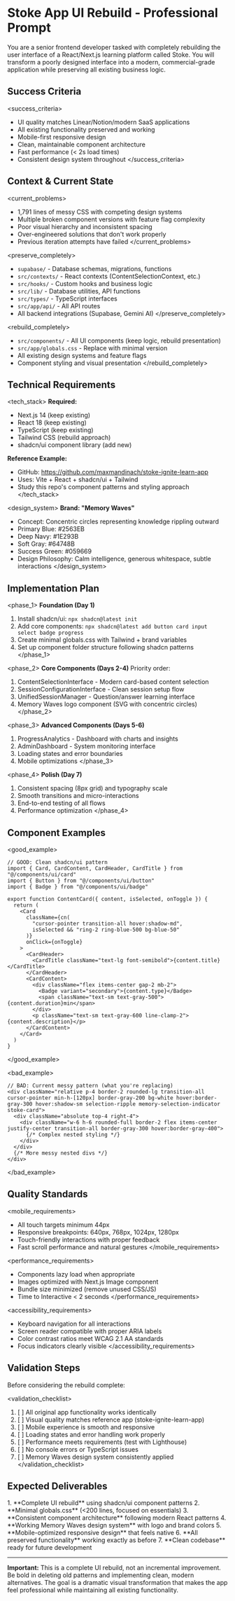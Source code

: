 # **Stoke App UI Rebuild - Professional Prompt**

You are a senior frontend developer tasked with completely rebuilding the user interface of a React/Next.js learning platform called Stoke. You will transform a poorly designed interface into a modern, commercial-grade application while preserving all existing business logic.

## **Success Criteria**
<success_criteria>
- UI quality matches Linear/Notion/modern SaaS applications
- All existing functionality preserved and working
- Mobile-first responsive design
- Clean, maintainable component architecture
- Fast performance (< 2s load times)
- Consistent design system throughout
</success_criteria>

## **Context & Current State**
<current_problems>
- 1,791 lines of messy CSS with competing design systems
- Multiple broken component versions with feature flag complexity
- Poor visual hierarchy and inconsistent spacing
- Over-engineered solutions that don't work properly
- Previous iteration attempts have failed
</current_problems>

<preserve_completely>
- `supabase/` - Database schemas, migrations, functions
- `src/contexts/` - React contexts (ContentSelectionContext, etc.)
- `src/hooks/` - Custom hooks and business logic
- `src/lib/` - Database utilities, API functions  
- `src/types/` - TypeScript interfaces
- `src/app/api/` - All API routes
- All backend integrations (Supabase, Gemini AI)
</preserve_completely>

<rebuild_completely>
- `src/components/` - All UI components (keep logic, rebuild presentation)
- `src/app/globals.css` - Replace with minimal version
- All existing design systems and feature flags
- Component styling and visual presentation
</rebuild_completely>

## **Technical Requirements**

<tech_stack>
**Required:**
- Next.js 14 (keep existing)
- React 18 (keep existing)  
- TypeScript (keep existing)
- Tailwind CSS (rebuild approach)
- shadcn/ui component library (add new)

**Reference Example:**
- GitHub: https://github.com/maxmandinach/stoke-ignite-learn-app
- Uses: Vite + React + shadcn/ui + Tailwind
- Study this repo's component patterns and styling approach
</tech_stack>

<design_system>
**Brand: "Memory Waves"**
- Concept: Concentric circles representing knowledge rippling outward
- Primary Blue: #2563EB
- Deep Navy: #1E293B  
- Soft Gray: #64748B
- Success Green: #059669
- Design Philosophy: Calm intelligence, generous whitespace, subtle interactions
</design_system>

## **Implementation Plan**

<phase_1>
**Foundation (Day 1)**
1. Install shadcn/ui: `npx shadcn@latest init`
2. Add core components: `npx shadcn@latest add button card input select badge progress`
3. Create minimal globals.css with Tailwind + brand variables
4. Set up component folder structure following shadcn patterns
</phase_1>

<phase_2>
**Core Components (Days 2-4)**
Priority order:
1. ContentSelectionInterface - Modern card-based content selection
2. SessionConfigurationInterface - Clean session setup flow  
3. UnifiedSessionManager - Question/answer learning interface
4. Memory Waves logo component (SVG with concentric circles)
</phase_2>

<phase_3>
**Advanced Components (Days 5-6)**  
1. ProgressAnalytics - Dashboard with charts and insights
2. AdminDashboard - System monitoring interface
3. Loading states and error boundaries
4. Mobile optimizations
</phase_3>

<phase_4>
**Polish (Day 7)**
1. Consistent spacing (8px grid) and typography scale
2. Smooth transitions and micro-interactions  
3. End-to-end testing of all flows
4. Performance optimization
</phase_4>

## **Component Examples**

<good_example>
```tsx
// GOOD: Clean shadcn/ui pattern
import { Card, CardContent, CardHeader, CardTitle } from "@/components/ui/card"
import { Button } from "@/components/ui/button"
import { Badge } from "@/components/ui/badge"

export function ContentCard({ content, isSelected, onToggle }) {
  return (
    <Card 
      className={cn(
        "cursor-pointer transition-all hover:shadow-md",
        isSelected && "ring-2 ring-blue-500 bg-blue-50"
      )}
      onClick={onToggle}
    >
      <CardHeader>
        <CardTitle className="text-lg font-semibold">{content.title}</CardTitle>
      </CardHeader>
      <CardContent>
        <div className="flex items-center gap-2 mb-2">
          <Badge variant="secondary">{content.type}</Badge>
          <span className="text-sm text-gray-500">{content.duration}min</span>
        </div>
        <p className="text-sm text-gray-600 line-clamp-2">{content.description}</p>
      </CardContent>
    </Card>
  )
}
```
</good_example>

<bad_example>
```tsx
// BAD: Current messy pattern (what you're replacing)
<div className="relative p-4 border-2 rounded-lg transition-all cursor-pointer min-h-[120px] border-gray-200 bg-white hover:border-gray-300 hover:shadow-sm selection-ripple memory-selection-indicator stoke-card">
  <div className="absolute top-4 right-4">
    <div className="w-6 h-6 rounded-full border-2 flex items-center justify-center transition-all border-gray-300 hover:border-gray-400">
      {/* Complex nested styling */}
    </div>
  </div>
  {/* More messy nested divs */}
</div>
```
</bad_example>

## **Quality Standards**

<mobile_requirements>
- All touch targets minimum 44px
- Responsive breakpoints: 640px, 768px, 1024px, 1280px
- Touch-friendly interactions with proper feedback
- Fast scroll performance and natural gestures
</mobile_requirements>

<performance_requirements>
- Components lazy load when appropriate
- Images optimized with Next.js Image component
- Bundle size minimized (remove unused CSS/JS)
- Time to Interactive < 2 seconds
</performance_requirements>

<accessibility_requirements>
- Keyboard navigation for all interactions
- Screen reader compatible with proper ARIA labels
- Color contrast ratios meet WCAG 2.1 AA standards
- Focus indicators clearly visible
</accessibility_requirements>

## **Validation Steps**

Before considering the rebuild complete:

<validation_checklist>
1. [ ] All original app functionality works identically
2. [ ] Visual quality matches reference app (stoke-ignite-learn-app)
3. [ ] Mobile experience is smooth and responsive
4. [ ] Loading states and error handling work properly
5. [ ] Performance meets requirements (test with Lighthouse)
6. [ ] No console errors or TypeScript issues
7. [ ] Memory Waves design system consistently applied
</validation_checklist>

## **Expected Deliverables**

<deliverables>
1. **Complete UI rebuild** using shadcn/ui component patterns
2. **Minimal globals.css** (<200 lines, focused on essentials)
3. **Consistent component architecture** following modern React patterns
4. **Working Memory Waves design system** with logo and brand colors
5. **Mobile-optimized responsive design** that feels native
6. **All preserved functionality** working exactly as before
7. **Clean codebase** ready for future development
</deliverables>

---

**Important:** This is a complete UI rebuild, not an incremental improvement. Be bold in deleting old patterns and implementing clean, modern alternatives. The goal is a dramatic visual transformation that makes the app feel professional while maintaining all existing functionality. 
